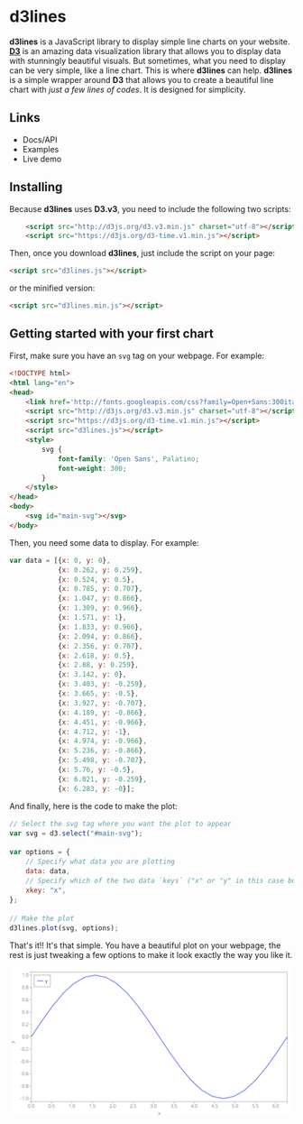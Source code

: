 # d3lines

**d3lines** is a JavaScript library to display simple line charts on your website. 
<a href="http://d3js.org/">**D3**</a> is an amazing data visualization library that allows you to display data with stunningly beautiful visuals. 
But sometimes, what you need to display can be very simple, like a line chart. This is where **d3lines** can help.
**d3lines** is a simple wrapper around **D3** that allows you to create a beautiful line chart with *just a few lines of codes*.
It is designed for simplicity.

## Links

- Docs/API
- Examples
- Live demo

## Installing

Because **d3lines** uses **D3.v3**, you need to include the following two scripts:

```html
    <script src="http://d3js.org/d3.v3.min.js" charset="utf-8"></script>
    <script src="https://d3js.org/d3-time.v1.min.js"></script>
```

Then, once you download **d3lines**, just include the script on your page:

```html
<script src="d3lines.js"></script>
```

or the minified version:

```html
<script src="d3lines.min.js"></script>
```

## Getting started with your first chart

First, make sure you have an `svg` tag on your webpage. For example:

```html
<!DOCTYPE html>
<html lang="en">
<head>
    <link href='http://fonts.googleapis.com/css?family=Open+Sans:300italic,400italic,300,400' rel='stylesheet' type='text/css'>
    <script src="http://d3js.org/d3.v3.min.js" charset="utf-8"></script>
    <script src="https://d3js.org/d3-time.v1.min.js"></script>
    <script src="d3lines.js"></script>
    <style>
        svg {
            font-family: 'Open Sans', Palatino;
            font-weight: 300;
        }
    </style>
</head>
<body>
    <svg id="main-svg"></svg>
</body>
```

Then, you need some data to display. For example:

```javascript
var data = [{x: 0, y: 0},
            {x: 0.262, y: 0.259},
            {x: 0.524, y: 0.5},
            {x: 0.785, y: 0.707},
            {x: 1.047, y: 0.866},
            {x: 1.309, y: 0.966},
            {x: 1.571, y: 1},
            {x: 1.833, y: 0.966},
            {x: 2.094, y: 0.866},
            {x: 2.356, y: 0.707},
            {x: 2.618, y: 0.5},
            {x: 2.88, y: 0.259},
            {x: 3.142, y: 0},
            {x: 3.403, y: -0.259},
            {x: 3.665, y: -0.5},
            {x: 3.927, y: -0.707},
            {x: 4.189, y: -0.866},
            {x: 4.451, y: -0.966},
            {x: 4.712, y: -1},
            {x: 4.974, y: -0.966},
            {x: 5.236, y: -0.866},
            {x: 5.498, y: -0.707},
            {x: 5.76, y: -0.5},
            {x: 6.021, y: -0.259},
            {x: 6.283, y: -0}];
```

And finally, here is the code to make the plot:

```javascript
// Select the svg tag where you want the plot to appear
var svg = d3.select("#main-svg");

var options = {
    // Specify what data you are plotting
    data: data,
    // Specify which of the two data `keys` ("x" or "y" in this case but it could be anything) will appear on the x-axis
    xkey: "x",
};

// Make the plot
d3lines.plot(svg, options);
```

That's it!! It's that simple. You have a beautiful plot on your webpage, the rest is just tweaking a few options to make it look exactly the way you like it.

<p align="center"><img src="/images/basic_sine.png" width="600" align="center"></p>
